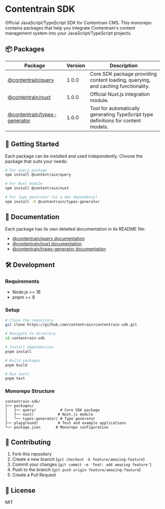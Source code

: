 # Contentrain SDK

Official JavaScript/TypeScript SDK for Contentrain CMS. This monorepo contains packages that help you integrate Contentrain's content management system into your JavaScript/TypeScript projects.

## 📦 Packages

| Package | Version | Description |
|---------|---------|-------------|
| [@contentrain/query](./packages/query) | 1.0.0 | Core SDK package providing content loading, querying, and caching functionality. |
| [@contentrain/nuxt](./packages/nuxt) | 1.0.0 | Official Nuxt.js integration module. |
| [@contentrain/types-generator](./packages/types-generator) | 1.0.0 | Tool for automatically generating TypeScript type definitions for content models. |

## 🚀 Getting Started

Each package can be installed and used independently. Choose the package that suits your needs:

```bash
# For query package
npm install @contentrain/query

# For Nuxt module
npm install @contentrain/nuxt

# For type generator (as a dev dependency)
npm install -D @contentrain/types-generator
```

## 📖 Documentation

Each package has its own detailed documentation in its README file:

- [@contentrain/query documentation](./packages/query/README.md)
- [@contentrain/nuxt documentation](./packages/nuxt/README.md)
- [@contentrain/types-generator documentation](./packages/types-generator/README.md)

## 🛠️ Development

### Requirements

- Node.js >= 18
- pnpm >= 8

### Setup

```bash
# Clone the repository
git clone https://github.com/contentrain/contentrain-sdk.git

# Navigate to directory
cd contentrain-sdk

# Install dependencies
pnpm install

# Build packages
pnpm build

# Run tests
pnpm test
```

### Monorepo Structure

```
contentrain-sdk/
├── packages/
│   ├── query/           # Core SDK package
│   ├── nuxt/           # Nuxt.js module
│   └── types-generator/ # Type generator
├── playground/         # Test and example applications
└── package.json       # Monorepo configuration
```

## 🤝 Contributing

1. Fork this repository
2. Create a new branch (`git checkout -b feature/amazing-feature`)
3. Commit your changes (`git commit -m 'feat: add amazing feature'`)
4. Push to the branch (`git push origin feature/amazing-feature`)
5. Create a Pull Request

## 📝 License

MIT
